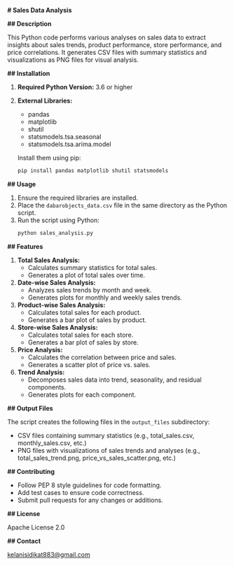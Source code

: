 **# Sales Data Analysis**

**## Description**

This Python code performs various analyses on sales data to extract insights about sales trends, product performance, store performance, and price correlations. It generates CSV files with summary statistics and visualizations as PNG files for visual analysis.

**## Installation**

1. **Required Python Version:** 3.6 or higher
2. **External Libraries:**
   - pandas
   - matplotlib
   - shutil
   - statsmodels.tsa.seasonal
   - statsmodels.tsa.arima.model

   Install them using pip:
   ```bash
   pip install pandas matplotlib shutil statsmodels
   ```

**## Usage**

1. Ensure the required libraries are installed.
2. Place the `dabarobjects_data.csv` file in the same directory as the Python script.
3. Run the script using Python:
   ```bash
   python sales_analysis.py
   ```

**## Features**

1. **Total Sales Analysis:**
   - Calculates summary statistics for total sales.
   - Generates a plot of total sales over time.
2. **Date-wise Sales Analysis:**
   - Analyzes sales trends by month and week.
   - Generates plots for monthly and weekly sales trends.
3. **Product-wise Sales Analysis:**
   - Calculates total sales for each product.
   - Generates a bar plot of sales by product.
4. **Store-wise Sales Analysis:**
   - Calculates total sales for each store.
   - Generates a bar plot of sales by store.
5. **Price Analysis:**
   - Calculates the correlation between price and sales.
   - Generates a scatter plot of price vs. sales.
6. **Trend Analysis:**
   - Decomposes sales data into trend, seasonality, and residual components.
   - Generates plots for each component.

**## Output Files**

The script creates the following files in the `output_files` subdirectory:

- CSV files containing summary statistics (e.g., total_sales.csv, monthly_sales.csv, etc.)
- PNG files with visualizations of sales trends and analyses (e.g., total_sales_trend.png, price_vs_sales_scatter.png, etc.)

**## Contributing**

- Follow PEP 8 style guidelines for code formatting.
- Add test cases to ensure code correctness.
- Submit pull requests for any changes or additions.

**## License**

Apache License 2.0

**## Contact**

kelanisidikat883@gmail.com
